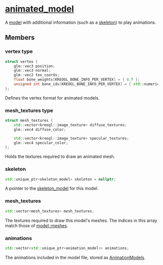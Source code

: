 # [animated_model](animated_model.hpp)

A [model](../model/model.md) with additional information (such as a [skeleton](skeleton_model.md)) to play animations.

## Members

### vertex type

```cpp
struct vertex {
	glm::vec3 position;
	glm::vec3 normal;
	glm::vec2 tex_coords;
	float bone_weights[KREOGL_BONE_INFO_PER_VERTEX] = { 0.f };
	unsigned int bone_ids[KREOGL_BONE_INFO_PER_VERTEX] = { std::numeric_limits<unsigned int>::max() };
};
```

Defines the vertex format for animated models.

### mesh_textures type

```cpp
struct mesh_textures {
	std::vector<kreogl::image_texture> diffuse_textures;
	glm::vec4 diffuse_color;

	std::vector<kreogl::image_texture> specular_textures;
	glm::vec4 specular_color;
};
```

Holds the textures required to draw an animated mesh.

### skeleton

```cpp
std::unique_ptr<skeleton_model> skeleton = nullptr;
```

A pointer to the [skeleton_model](skeleton_model.md) for this model.

### mesh_textures

```cpp
std::vector<mesh_textures> mesh_textures;
```

The textures required to draw this model's meshes. The indices in this array match those of [model::meshes](../model/model.md).

### animations

```cpp
std::vector<std::unique_ptr<animation_model>> animations;
```

The animations included in the model file, stored as [AnimationModels](animation_model.md).